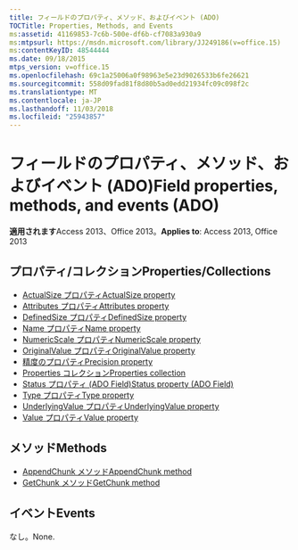 ```yaml
---
title: フィールドのプロパティ、メソッド、およびイベント (ADO)
TOCTitle: Properties, Methods, and Events
ms:assetid: 41169853-7c6b-500e-df6b-cf7083a930a9
ms:mtpsurl: https://msdn.microsoft.com/library/JJ249186(v=office.15)
ms:contentKeyID: 48544444
ms.date: 09/18/2015
mtps_version: v=office.15
ms.openlocfilehash: 69c1a25006a0f98963e5e23d9026533b6fe26621
ms.sourcegitcommit: 558d09fad81f8d80b5ad0edd21934fc09c098f2c
ms.translationtype: MT
ms.contentlocale: ja-JP
ms.lasthandoff: 11/03/2018
ms.locfileid: "25943857"
---
```

# <a name="field-properties-methods-and-events-ado"></a><span data-ttu-id="0d300-102">フィールドのプロパティ、メソッド、およびイベント (ADO)</span><span class="sxs-lookup"><span data-stu-id="0d300-102">Field properties, methods, and events (ADO)</span></span>

<span data-ttu-id="0d300-103">**適用されます**Access 2013、Office 2013。</span><span class="sxs-lookup"><span data-stu-id="0d300-103">**Applies to**: Access 2013, Office 2013</span></span>

## <a name="propertiescollections"></a><span data-ttu-id="0d300-104">プロパティ/コレクション</span><span class="sxs-lookup"><span data-stu-id="0d300-104">Properties/Collections</span></span>

- [<span data-ttu-id="0d300-105">ActualSize プロパティ</span><span class="sxs-lookup"><span data-stu-id="0d300-105">ActualSize property</span></span>](actualsize-property-ado.md)
- [<span data-ttu-id="0d300-106">Attributes プロパティ</span><span class="sxs-lookup"><span data-stu-id="0d300-106">Attributes property</span></span>](attributes-property-ado.md)
- [<span data-ttu-id="0d300-107">DefinedSize プロパティ</span><span class="sxs-lookup"><span data-stu-id="0d300-107">DefinedSize property</span></span>](definedsize-property-ado.md)
- [<span data-ttu-id="0d300-108">Name プロパティ</span><span class="sxs-lookup"><span data-stu-id="0d300-108">Name property</span></span>](name-property-ado.md)
- [<span data-ttu-id="0d300-109">NumericScale プロパティ</span><span class="sxs-lookup"><span data-stu-id="0d300-109">NumericScale property</span></span>](numericscale-property-ado.md)
- [<span data-ttu-id="0d300-110">OriginalValue プロパティ</span><span class="sxs-lookup"><span data-stu-id="0d300-110">OriginalValue property</span></span>](originalvalue-property-ado.md)
- [<span data-ttu-id="0d300-111">精度のプロパティ</span><span class="sxs-lookup"><span data-stu-id="0d300-111">Precision property</span></span>](precision-property-ado.md)
- [<span data-ttu-id="0d300-112">Properties コレクション</span><span class="sxs-lookup"><span data-stu-id="0d300-112">Properties collection</span></span>](properties-collection-ado.md)
- [<span data-ttu-id="0d300-113">Status プロパティ (ADO Field)</span><span class="sxs-lookup"><span data-stu-id="0d300-113">Status property (ADO Field)</span></span>](status-property-ado-field.md)
- [<span data-ttu-id="0d300-114">Type プロパティ</span><span class="sxs-lookup"><span data-stu-id="0d300-114">Type property</span></span>](type-property-ado.md)
- [<span data-ttu-id="0d300-115">UnderlyingValue プロパティ</span><span class="sxs-lookup"><span data-stu-id="0d300-115">UnderlyingValue property</span></span>](underlyingvalue-property-ado.md)
- [<span data-ttu-id="0d300-116">Value プロパティ</span><span class="sxs-lookup"><span data-stu-id="0d300-116">Value property</span></span>](value-property-ado.md)


## <a name="methods"></a><span data-ttu-id="0d300-117">メソッド</span><span class="sxs-lookup"><span data-stu-id="0d300-117">Methods</span></span>

- [<span data-ttu-id="0d300-118">AppendChunk メソッド</span><span class="sxs-lookup"><span data-stu-id="0d300-118">AppendChunk method</span></span>](appendchunk-method-ado.md)
- [<span data-ttu-id="0d300-119">GetChunk メソッド</span><span class="sxs-lookup"><span data-stu-id="0d300-119">GetChunk method</span></span>](getchunk-method-ado.md)

## <a name="events"></a><span data-ttu-id="0d300-120">イベント</span><span class="sxs-lookup"><span data-stu-id="0d300-120">Events</span></span>

<span data-ttu-id="0d300-121">なし。</span><span class="sxs-lookup"><span data-stu-id="0d300-121">None.</span></span>


